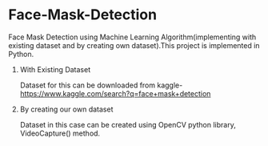 # Face-Mask-Detection
Face Mask Detection using Machine Learning Algorithm(implementing with existing dataset and by creating own dataset).This project is implemented in Python. 

1. With Existing Dataset

   Dataset for this can be downloaded from kaggle- https://www.kaggle.com/search?q=face+mask+detection
  
2. By creating our own dataset
   
   Dataset in this case can be created using OpenCV python library, VideoCapture() method.
